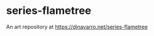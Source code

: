 
<!-- README.md is generated from README.Rmd. Please edit that file -->

# series-flametree

<!-- badges: start -->
<!-- badges: end -->

An art repository at <https://djnavarro.net/series-flametree>
